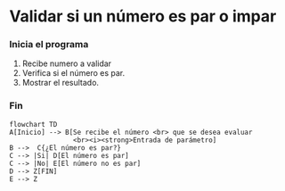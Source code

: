 # Validar si un número es par o impar
### Inicia el programa
1. Recibe numero a validar
2. Verifica si el número es par.
3. Mostrar el resultado.
### Fin

```mermaid
flowchart TD
A[Inicio] --> B[Se recibe el número <br> que se desea evaluar
                <br><i><strong>Entrada de parámetro]
B -->  C{¿El número es par?}
C --> |Si| D[El número es par]
C --> |No| E[El número no es par]
D --> Z[FIN]
E --> Z

```
